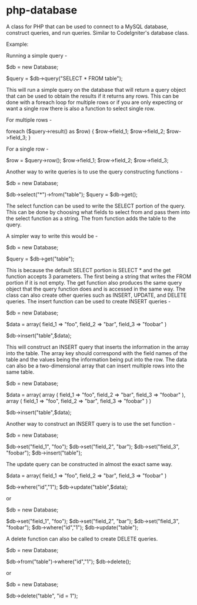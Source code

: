 # php-database
A class for PHP that can be used to connect to a MySQL database, construct queries, and run queries. Similar to CodeIgniter's database class.

Example:

Running a simple query -

$db = new Database;

$query = $db->query("SELECT * FROM table");

This will run a simple query on the database that will return a query object that can be used to obtain the results if it returns any rows. This can be done with a foreach loop for multiple rows or if you are only expecting or want a single row there is also a function to select single row.

For multiple rows -

foreach ($query->result() as $row) {
  $row->field_1;
  $row->field_2;
  $row->field_3;
}

For a single row -

$row = $query->row();
$row->field_1;
$row->field_2;
$row->field_3;

Another way to write queries is to use the query constructing functions -

$db = new Database;

$db->select("*")->from("table");
$query = $db->get();

The select function can be used to write the SELECT portion of the query. This can be done by choosing what fields to select from and pass them into the select function as a string. The from function adds the table to the query.

A simpler way to write this would be -

$db = new Database;

$query = $db->get("table");

This is because the default SELECT portion is SELECT * and the get function accepts 3 parameters. The first being a string that writes the FROM portion if it is not empty.
The get function also produces the same query object that the query function does and is accessed in the same way.
The class can also create other queries such as INSERT, UPDATE, and DELETE queries.
The insert function can be used to create INSERT queries -

$db = new Database;

$data = array(
  field_1 => "foo",
  field_2 => "bar",
  field_3 => "foobar"
)

$db->insert("table",$data);

This will construct an INSERT query that inserts the information in the array into the table. The array key should correspond with the field names of the table and the values being the information being put into the row. The data can also be a two-dimensional array that can insert multiple rows into the same table.

$db = new Database;

$data = array(
  array (
    field_1 => "foo",
    field_2 => "bar",
    field_3 => "foobar"
  ),
  array (
    field_1 => "foo",
    field_2 => "bar",
    field_3 => "foobar"
  )
)

$db->insert("table",$data);

Another way to construct an INSERT query is to use the set function -

$db = new Database;

$db->set("field_1", "foo");
$db->set("field_2", "bar");
$db->set("field_3", "foobar");
$db->insert("table");

The update query can be constructed in almost the exact same way.

$data = array(
  field_1 => "foo",
  field_2 => "bar",
  field_3 => "foobar"
)

$db->where("id","1");
$db->update("table",$data);

or

$db = new Database;

$db->set("field_1", "foo");
$db->set("field_2", "bar");
$db->set("field_3", "foobar");
$db->where("id","1");
$db->update("table");

A delete function can also be called to create DELETE queries.

$db = new Database;

$db->from("table")->where("id","1");
$db->delete();

or

$db = new Database;

$db->delete("table", "id = 1");
